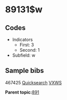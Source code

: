 # 89131$w

## Codes

-   Indicators
    -   First: 3
    -   Second: 1
-   Subfield: w

## Sample bibs

467425 [Quicksearch](https://search.library.yale.edu/catalog/467425) [VXWS](http://prodorbis.library.yale.edu:7014/vxws/GetHoldingsService?bibId=467425)

**Parent topic:**[891](../../tags/891/891.md)


